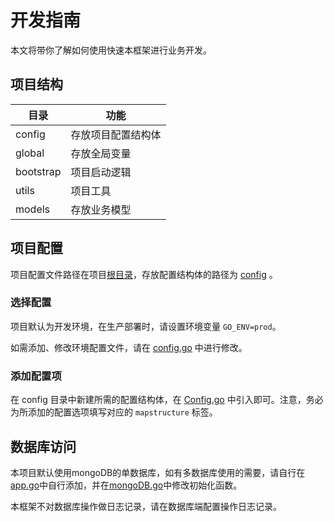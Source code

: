 # 开发指南

本文将带你了解如何使用快速本框架进行业务开发。

## 项目结构

| 目录        | 功能        |
|-----------|-----------|
| config    | 存放项目配置结构体 |
| global    | 存放全局变量    |
| bootstrap | 项目启动逻辑    |
| utils     | 项目工具      |
| models    | 存放业务模型    |

## 项目配置

项目配置文件路径在项目[根目录](./)，存放配置结构体的路径为 [config](./config) 。

### 选择配置

项目默认为开发环境，在生产部署时，请设置环境变量 `GO_ENV=prod`。

如需添加、修改环境配置文件，请在 [config.go](./bootstrap/config.go) 中进行修改。

### 添加配置项

在 config 目录中新建所需的配置结构体，在 [Config.go](./config/Config.go) 中引入即可。注意，务必为所添加的配置选项填写对应的 `mapstructure` 标签。

## 数据库访问

本项目默认使用mongoDB的单数据库，如有多数据库使用的需要，请自行在[app.go](./global/app.go)中自行添加，并在[mongoDB.go](./bootstrap/mongoDB.go)中修改初始化函数。

本框架不对数据库操作做日志记录，请在数据库端配置操作日志记录。

[//]: # (TODO)